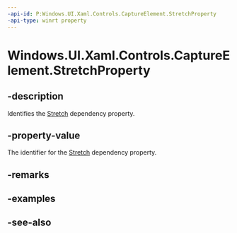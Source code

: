 ```yaml
---
-api-id: P:Windows.UI.Xaml.Controls.CaptureElement.StretchProperty
-api-type: winrt property
---
```


<!-- Property syntax
public Windows.UI.Xaml.DependencyProperty StretchProperty { get; }
-->

# Windows.UI.Xaml.Controls.CaptureElement.StretchProperty

## -description
Identifies the [Stretch](captureelement_stretch.md) dependency property.


## -property-value
The identifier for the [Stretch](captureelement_stretch.md) dependency property.

## -remarks

## -examples

## -see-also
